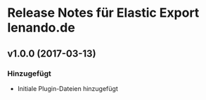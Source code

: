 # Release Notes für Elastic Export lenando.de

## v1.0.0 (2017-03-13)

### Hinzugefügt
- Initiale Plugin-Dateien hinzugefügt